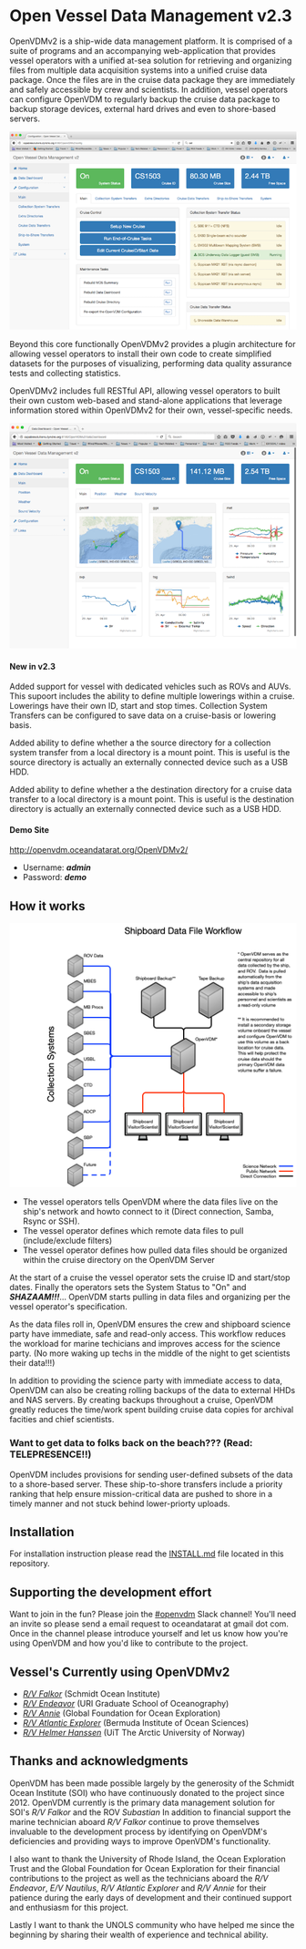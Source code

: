 # Open Vessel Data Management v2.3

OpenVDMv2 is a ship-wide data management platform.  It is comprised of a suite of programs and an accompanying web-application that provides vessel operators with a unified at-sea solution for retrieving and organizing files from multiple data acquisition systems into a unified cruise data package.  Once the files are in the cruise data package they are immediately and safely accessible by crew and scientists.  In addition, vessel operators can configure OpenVDM to regularly backup the cruise data package to backup storage devices, external hard drives and even to shore-based servers.

![Main Screen](/docs/OVDM_Config_Main.png)

Beyond this core functionally OpenVDMv2 provides a plugin architecture for allowing vessel operators to install their own code to create simplified datasets for the purposes of visualizing, performing data quality assurance tests and collecting statistics.

OpenVDMv2 includes full RESTful API, allowing vessel operators to built their own custom web-based and stand-alone applications that leverage information stored within OpenVDMv2 for their own, vessel-specific needs.

![Data Dashboard](/docs/OVDM_DataDashboard_Main.png)

#### New in v2.3 ####

Added support for vessel with dedicated vehicles such as ROVs and AUVs.  This supoort includes the ability to define multiple lowerings within a cruise.  Lowerings have their own ID, start and stop times.  Collection System Transfers can be configured to save data on a cruise-basis or lowering basis.

Added ability to define whether a the source directory for a collection system transfer from a local directory is a mount point.  This is useful is the source directory is actually an externally connected device such as a USB HDD.

Added ability to define whether a the destination directory for a cruise data transfer to a local directory is a mount point.  This is useful is the destination directory is actually an externally connected device such as a USB HDD.

#### Demo Site ####
<http://openvdm.oceandatarat.org/OpenVDMv2/>
- Username: ***admin***
- Password: ***demo***

## How it works

![Shipboard Dataflow](/docs/Shipboard_Dataflow.png)

- The vessel operators tells OpenVDM where the data files live on the ship's network and howto connect to it (Direct connection, Samba, Rsync or SSH).
- The vessel operator defines which remote data files to pull (include/exclude filters)
- The vessel operator defines how pulled data files should be organized within the cruise directory on the OpenVDM Server

At the start of a cruise the vessel operator sets the cruise ID and start/stop dates.  Finally the operators sets the System Status to "On" and ***SHAZAAM!!!***... OpenVDM starts pulling in data files and organizing per the vessel operator's specification.

As the data files roll in, OpenVDM ensures the crew and shipboard science party have immediate, safe and read-only access.  This workflow reduces the workload for marine techicians and improves access for the science party. (No more waking up techs in the middle of the night to get scientists their data!!!)

In addition to providing the science party with immediate access to data, OpenVDM can also be creating rolling backups of the data to external HHDs and NAS servers.  By creating backups throughout a cruise, OpenVDM greatly reduces the time/work spent building cruise data copies for archival facities and chief scientists.

### Want to get data to folks back on the beach??? (Read: TELEPRESENCE!!) ###
OpenVDM includes provisions for sending user-defined subsets of the data to a shore-based server.  These ship-to-shore transfers include a priority ranking that help ensure mission-critical data are pushed to shore in a timely manner and not stuck behind lower-priorty uploads.

## Installation ##

For installation instruction please read the [INSTALL.md](INSTALL.md) file located in this repository.

## Supporting the development effort ##

Want to join in the fun?  Please join the [#openvdm](https://oceandatarat.slack.com/messages/C3R1Z084Q) Slack channel!  You'll need an invite so please send a email request to oceandatarat at gmail dot com. Once in the channel please introduce yourself and let us know how you're using OpenVDM and how you'd like to contribute to the project.

## Vessel's Currently using OpenVDMv2 ##
- *[R/V Falkor](https://schmidtocean.org/rv-falkor/)* (Schmidt Ocean Institute)
- *[R/V Endeavor](https://techserv.gso.uri.edu/)* (URI Graduate School of Oceanography)
- *[R/V Annie](http://engineeringfordiscovery.org/technology/rv-annie/)* (Global Foundation for Ocean Exploration)
- *[R/V Atlantic Explorer](http://www.bios.edu/research/facilities/atlantic-explorer/)* (Bermuda Institute of Ocean Sciences)
- *[R/V Helmer Hanssen](https://en.uit.no/om/enhet/artikkel?p_document_id=151541&p_dimension_id=88172&men=42374)* (UiT The Arctic University of Norway)

## Thanks and acknowledgments ##

OpenVDM has been made possible largely by the generosity of the Schmidt Ocean Institute (SOI) who have continuously donated to the project since 2012.  OpenVDM currently is the primary data management solution for SOI's *R/V Falkor* and the ROV *Subastian*  In addition to financial support the marine technician aboard *R/V Falkor* continue to prove themselves invaluable to the development process by identifying on OpenVDM's deficiencies and providing ways to improve OpenVDM's functionality.

I also want to thank the University of Rhode Island, the Ocean Exploration Trust and the Global Foundation for Ocean Exploration for their financial contributions to the project as well as the technicians aboard the *R/V Endeavor*, *E/V Nautilus*, *R/V Atlantic Explorer* and *R/V Annie* for their patience during the early days of development and their continued support and enthusiasm for this project.

Lastly I want to thank the UNOLS community who have helped me since the beginning by sharing their wealth of experience and technical ability.
